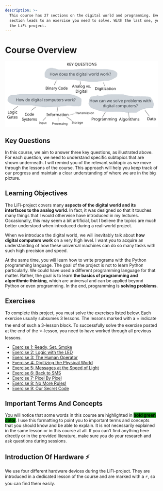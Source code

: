 ```yaml
---
description: >-
  This course has 27 sections on the digital world and programming. Every 3rd
  section leads to an exercise you need to solve. With the last one, you finish
  the LiFi-project.
---
```


# Course Overview

<img src=".gitbook/assets/file.excalidraw (3) (1) (1) (1).svg" alt="" class="gitbook-drawing">

## Key Questions

In this course, we aim to answer three key questions, as illustrated above. For each question, we need to understand specific subtopics that are shown underneath. I will remind you of the relevant subtopic as we move through the lessons of the course. This approach will help you keep track of our progress and maintain a clear understanding of where we are in the big picture.

## Learning Objectives

The LiFi-project covers many **aspects of the digital world and its interfaces to the analog world**. In fact, it was designed so that it touches many things that I would otherwise have introduced in my lectures. Occasionally, this may seem a bit artificial, but I believe the topics are much better understood when introduced during a real-world project.

When we introduce the digital world, we will inevitably talk about **how digital computers work** on a very high level. I want you to acquire an understanding of how these universal machines can do so many tasks with such high precision and speed.

At the same time, you will learn how to write programs with the Python programming language. The goal of the project is not to learn Python particularly. We could have used a different programming language for that matter. Rather, the goal is to learn **the basics of programming and algorithmic thinking**, which are universal and can be applied beyond Python or even programming.  In the end, programming is **solving problems**.

## Exercises

To complete this project, you must solve the exercises listed below. Each exercise usually subsumes 3 lessons. The lessons marked with a ⭐ indicate the end of such a 3-lesson block. To successfully solve the exercise posted at the end of the ⭐-lesson, you need to have worked through all previous lessons.

* [Exercise 1: Ready, Set, Smoke](https://github.com/winf-hsos/lifi-exercises/raw/main/exercises/01\_exercise\_ready\_set\_smoke.pdf)
* [Exercise 2: Logic with the LED](https://github.com/winf-hsos/lifi-exercises/raw/main/exercises/02\_exercise\_logic\_with\_the\_led.pdf)
* [Exercise 3: The Human Operator](https://github.com/winf-hsos/lifi-exercises/raw/main/exercises/03\_exercise\_human\_operator.pdf)
* [Exercise 4: Digitizing the Physical World](https://github.com/winf-hsos/lifi-exercises/raw/main/exercises/04\_exercise\_digitizing\_the\_physical\_world.pdf)
* [Exercise 5: Messages at the Speed of Light](https://github.com/winf-hsos/lifi-exercises/raw/main/exercises/05\_exercise\_messages\_speed\_of\_light.pdf)
* [Exercise 6: Back to SMS](https://github.com/winf-hsos/lifi-exercises/raw/main/exercises/06\_exercise\_back\_to\_sms.pdf)
* [Exercise 7: Pixel By Pixel](https://github.com/winf-hsos/lifi-exercises/raw/main/exercises/07\_exercise\_pixel\_by\_pixel.pdf)
* [Exercise 8: No More Rules!](https://github.com/winf-hsos/lifi-exercises/raw/main/exercises/08\_exercise\_no\_more\_rules.pdf)
* [Exercise 9: Our Secret Code](https://github.com/winf-hsos/lifi-exercises/raw/main/exercises/09\_exercise\_our\_secret\_code.pdf)

## Important Terms And Concepts

You will notice that some words in this course are highlighted in <mark style="background-color:green;">**bold green color**</mark>. I use this formatting to point you to important terms and concepts that you should know and be able to explain. It is not necessarily explained in the same lesson or in this course at all. If you can't find anything here directly or in the provided literature, make sure you do your research and ask questions during sessions.

## Introduction Of Hardware ⚡

We use four different hardware devices during the LiFi-project. They are introduced in a dedicated lesson of the course and are marked with a ⚡, so you can find them easily.
